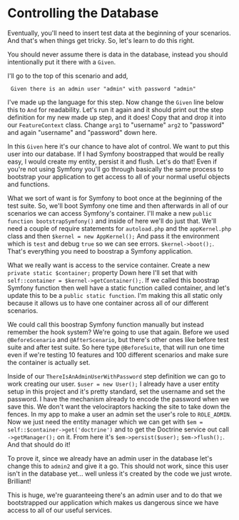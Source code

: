 # Controlling the Database

Eventually, you'll need to insert test data at the beginning of your
scenarios. And that's when things get tricky. So, let's learn to do
this right.

You should never assume there is data in the database, instead you should intentionally put it there with a `Given`. 

I'll go to the top of this scenario and add,

     Given there is an admin user "admin" with password "admin"

I've made up the language for this step. Now change the `Given` line below this to `And` for readability. 
Let's run it again and it should print out the step definition for my new made up step, and it does!
Copy that and drop it into our `FeatureContext` class. Change `arg1` to "username" `arg2` to "password"
and again "username" and "password" down here. 

In this `Given` here it's our chance to have alot of control. We want to put this user into our database.
If I had Symfony boostrapped that would be really easy, I would create my entity, persist it and flush.
Let's do that! Even if you're not using Symfony you'll go through basically the same process to bootstrap
your application to get access to all of your normal useful objects and functions. 

What we sort of want is for Symfony to boot once at the beginning of the test suite. So, we'll boot Symfony
one time and then afterwards in all of our scenarios we can access Symfony's container. I'll make a
new `public function bootstrapSymfony()` and inside of here we'll do just that. We'll need a 
couple of require statements for `autoload.php` and the `appKernel.php` class and then `$kernel = new AppKernel();`
And pass it the environment which is `test` and debug `true` so we can see errors. `$kernel->boot();`.
That's everything  you need to boostrap a Symfony application. 

What we really want is access to the service container. Create a new `private static $container;` property
Down here I'll set that with `self::container = $kernel->getContainer();`. If we called this boostrap Symfony
function then well have a static function called container, and let's update this to be a `public static function`.
I'm making this all static only because it allows us to have one container across all of our different scenarios.

We could call this boostrap Symfony function manually but instead remember the hook system? We're going to use
that again. Before we used `@BeforeScenario` and `@AfterScenario`, but there's other ones like before test suite
and after test suite. So here type `@BeforeSuite`, that will run one time even if we're testing 10 features and 
100 different scenarios and make sure the container is actually set. 

Inside of our `ThereIsAnAdminUserWithPassword` step definition we can go to work creating our user. 
`$user = new User();` I already have a user entity setup in this project and it's pretty standard,
set the username and set the password. I have the mechanism already to encode the password when we
save this. We don't want the velociraptors hacking the site to take down the fences. In my app to make
a user an admin set the user's role to `ROLE_ADMIN`. Now we just need the entity manager which we can get 
with `$em = self::$container->get('doctrine')` and to get the Doctrine service out call `->getManager();` on it.
From here it's `$em->persist($user);` `$em->flush();`. And that should do it!

To prove it, since we already have an admin user in the database let's change this to `admin2` and give it a go.
This should not work, since this user isn't in the database yet... well unless it's created by the code we
just wrote. Brilliant!

This is huge, we're guaranteeing there's an admin user and to do that we bootstrapped our application which makes
us dangerous since we have access to all of our useful services.
